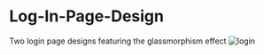 # Log-In-Page-Design
Two login page designs featuring the glassmorphism effect
![login](https://github.com/Pradeep-Joshwa/Log-In-Page-Design/assets/100898870/2bc62543-0b34-44bf-bf0a-d6b64632aa2d)
